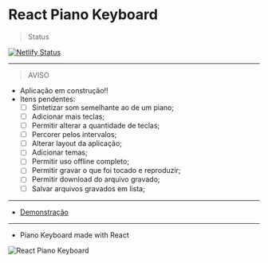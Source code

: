 # React Piano Keyboard

> Status

[![Netlify Status](https://api.netlify.com/api/v1/badges/ca0d4558-a885-4b81-99a6-82a1d413889f/deploy-status)](https://app.netlify.com/sites/react-piano-keyboard/deploys)

---

> AVISO

- Aplicação em construção!!
- Itens pendentes:
  - [ ] Sintetizar som semelhante ao de um piano;
  - [ ] Adicionar mais teclas;
  - [ ] Permitir alterar a quantidade de teclas;
  - [ ] Percorer pelos intervalos;
  - [ ] Alterar layout da aplicação;
  - [ ] Adicionar temas;
  - [ ] Permitir uso offline completo;
  - [ ] Permitir gravar o que foi tocado e reproduzir;
  - [ ] Permitir download do arquivo gravado;
  - [ ] Salvar arquivos gravados em lista;

---

- [Demonstração](https://react-piano-keyboard.netlify.app/)

---

- Piano Keyboard made with React

![React Piano Keyboard](https://github.com/ipetinate/react-piano/blob/master/docs/img/react-keyboard-piano.png)
